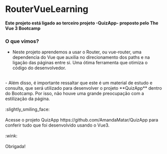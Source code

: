 # RouterVueLearning

**Este projeto está ligado ao terceiro projeto -QuizApp- proposto pelo The Vue 3 Bootcamp**

### O que vimos?

- Neste projeto aprendemos a usar o Router, ou vue-router, uma dependencia do Vue que auxilia no direcionamento dos paths e na ligação das páginas entre si. Uma ótima ferramenta que otimiza o código do desenvolvedor.
<br>
- Além disso, é importante ressaltar que este é um material de estudo e consulta, que será utilizado para desenvolver o projeto **QuizApp** dentro do Bootcamp. Por isso, não houve uma grande preocupação com a estilização da página.
<br>
<br>
:slightly_smiling_face:
<br>
<br>
 Acesse o projeto QuizApp https://github.com/AmandaMatar/QuizApp para conferir tudo que foi desenvolvido usando o Vue3.
 <br>
 <br>
 :wink:
 <br>
 <br>
 Obrigada!




